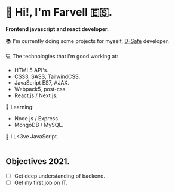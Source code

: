 # 👋 Hi!, I'm Farvell 🇪🇸.

**Frontend javascript and react developer.** <br>

 📚 I'm currently doing some projects for myself, <a href="https://discordsafe.com/">D-Safe</a> developer.<br><br>
 💻 The technologies that i'm good working at:
 
  - HTML5 API's.
  - CSS3, SASS, TailwindCSS.
  - JavaScript ES7, AJAX.
  - Webpack5, post-css.
  - React.js / Next.js.
  
  💪 Learning:
  
  - Node.js / Express.
  - MongoDB / MySQL.
  
  
💛 I L<3ve JavaScript.<br><br>
 
 ## Objectives 2021.
- [ ] Get deep understanding of backend.
- [ ] Get my first job on IT.
